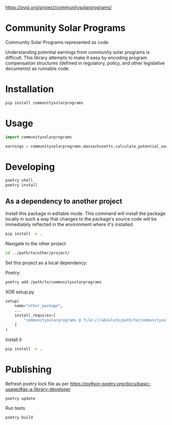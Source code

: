 https://pypi.org/project/communitysolarprograms/

# Community Solar Programs

Community Solar Programs represented as code.

Understanding potential earnings from community solar programs is difficult. This library attempts to make it easy by encoding program compensation structures (defined in regulatory, policy, and other legislative documents) as runnable code.

# Installation

```bash
pip install communitysolarprograms
```

# Usage

```python
import communitysolarprograms

earnings = communitysolarprograms.massachusetts.calculate_potential_earnings()
```

# Developing 

```bash
poetry shell
poetry install
```

## As a dependency to another project

Install this package in editable mode. This command will install the package locally in such a way that changes to the package's source code will be immediately reflected in the environment where it's installed.
```bash
pip install -e .
```
Navigate to the other project
```bash
cd ../path/to/other/project/
```

Set this project as a local dependency:

Poetry:
```bash
poetry add /path/to/communitysolarprograms
```

XOR setup.py
```py
setup(
    name="other_package",
    ...
    install_requires=[
        "communitysolarprograms @ file:///absolute/path/to/communitysolarprograms"
    ]
)
```

Install it
```bash
pip install -e .
```


# Publishing

Refresh poetry lock file as per https://python-poetry.org/docs/basic-usage/#as-a-library-developer
```bash
poetry update
```

Run tests

```bash
poetry build
```
